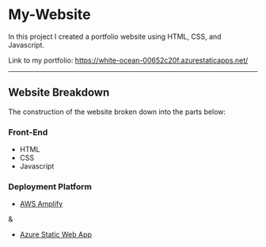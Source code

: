 # My-Website

In this project I created a portfolio website using HTML, CSS, and Javascript. 

Link to my portfolio: https://white-ocean-00652c20f.azurestaticapps.net/


---

## Website Breakdown

The construction of the website broken down into the parts below:

### Front-End

- HTML
- CSS
- Javascript

### Deployment Platform

- [AWS Amplify](https://main.dp9ujme825z5t.amplifyapp.com/)

&

- [Azure Static Web App](https://azure.microsoft.com/en-us/services/app-service/static/)

